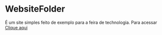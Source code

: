# WebsiteFolder

É um site simples feito de exemplo para a feira de technologia.
Para acessar [Clique aqui](https://www.youtube.com/watch?v=xvFZjo5PgG0)
